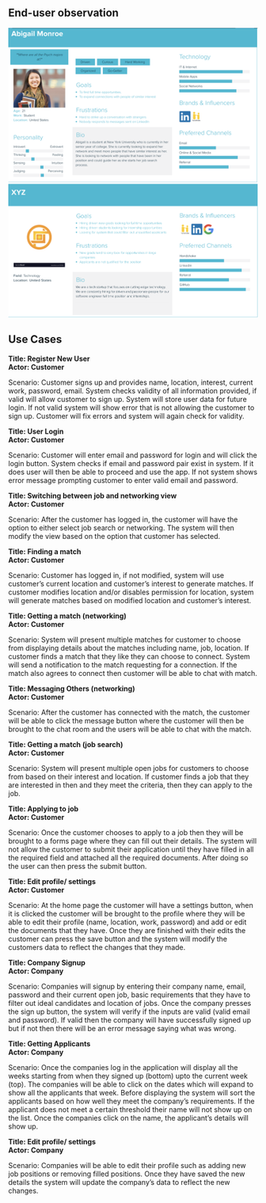 ## End-user observation
![](images/end-user1.png)
![](images/end-user2.png)










## Use Cases

**Title: Register New User <br>
Actor: Customer**

Scenario: Customer signs up and provides name, location, interest, current work, password, email. System checks validity of all information provided, if valid will allow customer to sign up. System will store user data for future login. If not valid system will show error that is not allowing the customer to sign up. Customer will fix errors and system will again check for validity. 

**Title: User Login <br>
Actor: Customer**

Scenario: Customer will enter email and password for login and will click the login button. System checks if email and password pair exist in system. If it does user will then be able to proceed and use the app. If not system shows error message prompting customer to enter valid email and password. 

**Title: Switching between job and networking view <br>
Actor: Customer**

Scenario: After the customer has logged in, the customer will have the option to either select job search or networking. The system will then modify the view based on the option that customer has selected. 


**Title: Finding a match <br>
Actor: Customer**

Scenario: Customer has logged in, if not modified, system will use customer’s current location and customer’s interest to generate matches. If customer modifies location and/or disables permission for location, system will generate matches based on modified location and customer’s interest. 


**Title: Getting a match (networking)<br>
Actor: Customer**

Scenario: System will present multiple matches for customer to choose from displaying details about the matches including name, job, location. If customer finds a match that they like they can choose to connect. System will send a notification to the match requesting for a connection. If the match also agrees to connect then customer will be able to chat with match. 

**Title: Messaging Others (networking)<br>
Actor: Customer**

Scenario: After the customer has connected with the match, the customer will be able to click the message button where the customer will then be brought to the chat room and the users will be able to chat with the match. 


**Title: Getting a match (job search) <br>
Actor: Customer**

Scenario: System will present multiple open jobs for customers to choose from based on their interest and location. If customer finds a job that they are interested in then and they meet the criteria, then they can apply to the job. 

**Title: Applying to job <br>
Actor: Customer**

Scenario: Once the customer chooses to apply to a job then they will be brought to a forms page where they can fill out their details. The system will not allow the customer to submit their application until they have filled in all the required field and attached all the required documents. After doing so the user can then press the submit button. 


**Title: Edit profile/ settings <br>
Actor: Customer**

Scenario: At the home page the customer will have a settings button, when it is clicked the customer will be brought to the profile where they will be able to edit their profile (name, location, work, password) and add or edit the documents that they have. Once they are finished with their edits the customer can press the save button and the system will modify the customers data to reflect the changes that they made. 


**Title: Company Signup <br>
Actor: Company**

Scenario: Companies will signup by entering their company name, email, password and their current open job, basic requirements that they have to filter out ideal candidates and location of jobs. Once the company presses the sign up button, the system will verify if the inputs are valid (valid email and password). If valid then the company will have successfully signed up but if not then there will be an error message saying what was wrong. 

**Title: Getting Applicants <br>
Actor: Company**

Scenario: Once the companies log in the application will display all the weeks starting from when they signed up (bottom) upto the current week (top). The companies will be able to click on the dates which will expand to show all the applicants that week. Before displaying the system will sort the applicants based on how well they meet the company’s requirements. If the applicant does not meet a certain threshold their name will not show up on the list. Once the companies click on the name, the applicant’s details will show up. 


**Title: Edit profile/ settings <br>
Actor: Company**

Scenario: Companies will be able to edit their profile such as adding new job positions or removing filled positions. Once they have saved the new details the system will update the company’s data to reflect the new changes. 

